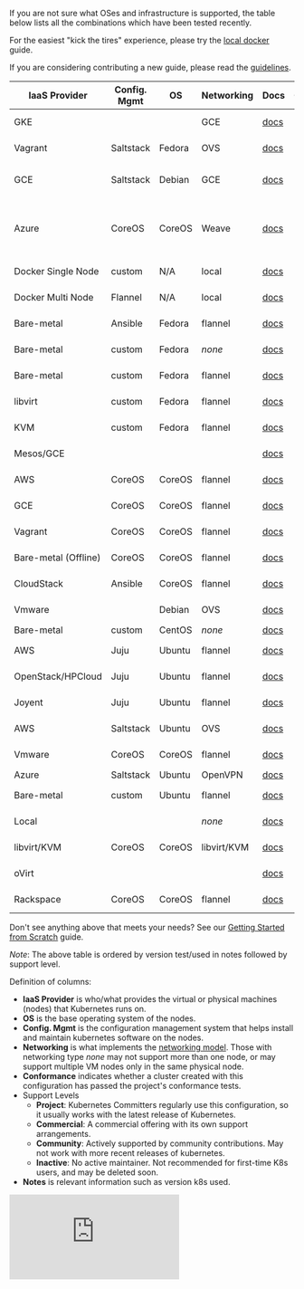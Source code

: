 If you are not sure what OSes and infrastructure is supported, the table below lists all the combinations which have
been tested recently.

For the easiest "kick the tires" experience, please try the [local docker](http://releases.k8s.io/HEAD/docs/getting-started-guides/docker.md) guide.

If you are considering contributing a new guide, please read the
[guidelines](http://releases.k8s.io/HEAD/docs/getting-started-guides/../../docs/devel/writing-a-getting-started-guide.md).

IaaS Provider        | Config. Mgmt | OS     | Networking  | Docs                                                                           | Conformance | Support Level                | Notes
-------------------- | ------------ | ------ | ----------  | ------------------------------------------------------------------------------ | ----------- | ---------------------------- | -----
GKE                  |              |        | GCE         | [docs](https://cloud.google.com/container-engine)                              |             | Commercial                   | Uses K8s version 0.15.0
Vagrant              | Saltstack    | Fedora | OVS         | [docs](http://releases.k8s.io/HEAD/docs/getting-started-guides/../../docs/getting-started-guides/vagrant.md)                           |             | Project                      | Uses latest via https://get.k8s.io/
GCE                  | Saltstack    | Debian | GCE         | [docs](http://releases.k8s.io/HEAD/docs/getting-started-guides/../../docs/getting-started-guides/gce.md)                               |             | Project                      | Tested with 0.15.0 by @robertbailey
Azure                | CoreOS       | CoreOS | Weave       | [docs](http://releases.k8s.io/HEAD/docs/getting-started-guides/../../docs/getting-started-guides/coreos/azure/README.md)               |             | Community ([@errordeveloper](https://github.com/errordeveloper), [@squillace](https://github.com/squillace), [@chanezon](https://github.com/chanezon), [@crossorigin](https://github.com/crossorigin)) | Uses K8s version 0.17.0
Docker Single Node   | custom       | N/A    | local       | [docs](http://releases.k8s.io/HEAD/docs/getting-started-guides/docker.md)                                                              |             | Project (@brendandburns)     | Tested @ 0.14.1 |
Docker Multi Node    | Flannel      | N/A    | local       | [docs](http://releases.k8s.io/HEAD/docs/getting-started-guides/docker-multinode.md)                                                    |             | Project (@brendandburns)     | Tested @ 0.14.1 |
Bare-metal           | Ansible      | Fedora | flannel     | [docs](http://releases.k8s.io/HEAD/docs/getting-started-guides/../../docs/getting-started-guides/fedora/fedora_ansible_config.md)      |             | Project                      | Uses K8s v0.13.2
Bare-metal           | custom       | Fedora | _none_      | [docs](http://releases.k8s.io/HEAD/docs/getting-started-guides/../../docs/getting-started-guides/fedora/fedora_manual_config.md)       |             | Project                      | Uses K8s v0.13.2
Bare-metal           | custom       | Fedora | flannel     | [docs](http://releases.k8s.io/HEAD/docs/getting-started-guides/../../docs/getting-started-guides/fedora/flannel_multi_node_cluster.md) |             | Community ([@aveshagarwal](https://github.com/aveshagarwal))| Tested with 0.15.0
libvirt              | custom       | Fedora | flannel     | [docs](http://releases.k8s.io/HEAD/docs/getting-started-guides/../../docs/getting-started-guides/fedora/flannel_multi_node_cluster.md) |             | Community ([@aveshagarwal](https://github.com/aveshagarwal))| Tested with 0.15.0
KVM                  | custom       | Fedora | flannel     | [docs](http://releases.k8s.io/HEAD/docs/getting-started-guides/../../docs/getting-started-guides/fedora/flannel_multi_node_cluster.md) |             | Community ([@aveshagarwal](https://github.com/aveshagarwal))| Tested with 0.15.0
Mesos/GCE            |              |        |             | [docs](http://releases.k8s.io/HEAD/docs/getting-started-guides/../../docs/getting-started-guides/mesos.md)                             |             | [Community](https://github.com/mesosphere/kubernetes-mesos) ([@jdef](https://github.com/jdef)) | Uses K8s v0.11.2
AWS                  | CoreOS       | CoreOS | flannel     | [docs](http://releases.k8s.io/HEAD/docs/getting-started-guides/../../docs/getting-started-guides/coreos.md)                            |             | Community                    | Uses K8s version 0.19.3
GCE                  | CoreOS       | CoreOS | flannel     | [docs](http://releases.k8s.io/HEAD/docs/getting-started-guides/../../docs/getting-started-guides/coreos.md)                            |             | Community [@pires](https://github.com/pires) | Uses K8s version 0.19.3
Vagrant              | CoreOS       | CoreOS | flannel     | [docs](http://releases.k8s.io/HEAD/docs/getting-started-guides/../../docs/getting-started-guides/coreos.md)                            |             | Community ( [@pires](https://github.com/pires), [@AntonioMeireles](https://github.com/AntonioMeireles) )           | Uses K8s version 0.19.3
Bare-metal (Offline) | CoreOS       | CoreOS | flannel     | [docs](http://releases.k8s.io/HEAD/docs/getting-started-guides/../../docs/getting-started-guides/coreos/bare_metal_offline.md)         |             | Community([@jeffbean](https://github.com/jeffbean))    | Uses K8s version 0.15.0
CloudStack           | Ansible      | CoreOS | flannel     | [docs](http://releases.k8s.io/HEAD/docs/getting-started-guides/../../docs/getting-started-guides/cloudstack.md)                        |             | Community (@runseb)          | Uses K8s version 0.9.1
Vmware               |              | Debian | OVS         | [docs](http://releases.k8s.io/HEAD/docs/getting-started-guides/../../docs/getting-started-guides/vsphere.md)                           |             | Community (@pietern)         | Uses K8s version 0.9.1
Bare-metal           | custom       | CentOS | _none_      | [docs](http://releases.k8s.io/HEAD/docs/getting-started-guides/../../docs/getting-started-guides/centos/centos_manual_config.md)       |             | Community(@coolsvap)         | Uses K8s v0.9.1
AWS                  | Juju         | Ubuntu | flannel     | [docs](http://releases.k8s.io/HEAD/docs/getting-started-guides/../../docs/getting-started-guides/juju.md)                              |             | [Community](https://github.com/whitmo/bundle-kubernetes) ( [@whit](https://github.com/whitmo), [@matt](https://github.com/mbruzek), [@chuck](https://github.com/chuckbutler) ) | [Tested](http://reports.vapour.ws/charm-tests-by-charm/kubernetes) K8s v0.8.1
OpenStack/HPCloud    | Juju         | Ubuntu | flannel     | [docs](http://releases.k8s.io/HEAD/docs/getting-started-guides/../../docs/getting-started-guides/juju.md)                              |             | [Community](https://github.com/whitmo/bundle-kubernetes) ( [@whit](https://github.com/whitmo), [@matt](https://github.com/mbruzek), [@chuck](https://github.com/chuckbutler) ) | [Tested](http://reports.vapour.ws/charm-tests-by-charm/kubernetes) K8s v0.8.1
Joyent               | Juju         | Ubuntu | flannel     | [docs](http://releases.k8s.io/HEAD/docs/getting-started-guides/../../docs/getting-started-guides/juju.md)                              |             | [Community](https://github.com/whitmo/bundle-kubernetes) ( [@whit](https://github.com/whitmo), [@matt](https://github.com/mbruzek), [@chuck](https://github.com/chuckbutler) ) | [Tested](http://reports.vapour.ws/charm-tests-by-charm/kubernetes) K8s v0.8.1
AWS                  | Saltstack    | Ubuntu | OVS         | [docs](http://releases.k8s.io/HEAD/docs/getting-started-guides/../../docs/getting-started-guides/aws.md)                               |             | Community (@justinsb)        | Uses K8s version 0.5.0
Vmware               | CoreOS       | CoreOS | flannel     | [docs](http://releases.k8s.io/HEAD/docs/getting-started-guides/../../docs/getting-started-guides/coreos.md)                            |             | Community (@kelseyhightower) | Uses K8s version 0.15.0
Azure                | Saltstack    | Ubuntu | OpenVPN     | [docs](http://releases.k8s.io/HEAD/docs/getting-started-guides/../../docs/getting-started-guides/azure.md)                             |             | Community                    |
Bare-metal           | custom       | Ubuntu | flannel     | [docs](http://releases.k8s.io/HEAD/docs/getting-started-guides/../../docs/getting-started-guides/ubuntu.md)                            |             | Community (@resouer @WIZARD-CXY)       | use k8s version 0.18.0
Local                |              |        | _none_      | [docs](http://releases.k8s.io/HEAD/docs/getting-started-guides/../../docs/getting-started-guides/locally.md)                           |             | Community (@preillyme)      |
libvirt/KVM          | CoreOS       | CoreOS | libvirt/KVM | [docs](http://releases.k8s.io/HEAD/docs/getting-started-guides/../../docs/getting-started-guides/libvirt-coreos.md)                    |             | Community (@lhuard1A)       |
oVirt                |              |        |             | [docs](http://releases.k8s.io/HEAD/docs/getting-started-guides/../../docs/getting-started-guides/ovirt.md)                             |             | Community (@simon3z)        |
Rackspace            | CoreOS       | CoreOS | flannel     | [docs](http://releases.k8s.io/HEAD/docs/getting-started-guides/../../docs/getting-started-guides/rackspace.md)                         |             | Community (@doublerr)       | use k8s version 0.18.0

Don't see anything above that meets your needs?  See our [Getting Started from Scratch](http://releases.k8s.io/HEAD/docs/getting-started-guides/../../docs/getting-started-guides/scratch.md) guide.

*Note*: The above table is ordered by version test/used in notes followed by support level.

Definition of columns:
  - **IaaS Provider** is who/what provides the virtual or physical machines (nodes) that Kubernetes runs on.
  - **OS** is the base operating system of the nodes.
  - **Config. Mgmt** is the configuration management system that helps install and maintain kubernetes software on the
    nodes.
  - **Networking** is what implements the [networking model](http://releases.k8s.io/HEAD/docs/getting-started-guides/../../docs/networking.md).  Those with networking type
    _none_ may not support more than one node, or may support multiple VM nodes only in the same physical node.
  - **Conformance** indicates whether a cluster created with this configuration has passed the project's conformance
    tests. 
  - Support Levels
    - **Project**:  Kubernetes Committers regularly use this configuration, so it usually works with the latest release
      of Kubernetes.
    - **Commercial**: A commercial offering with its own support arrangements.
    - **Community**: Actively supported by community contributions. May not work with more recent releases of kubernetes.
    - **Inactive**: No active maintainer.  Not recommended for first-time K8s users, and may be deleted soon.
  - **Notes** is relevant information such as version k8s used.


[![Analytics](https://kubernetes-site.appspot.com/UA-36037335-10/GitHub/docs/getting-started-guides/README.md?pixel)]()
